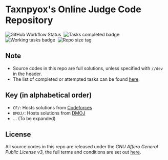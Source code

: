 # Taxnpyox's Online Judge Code Repository
![GitHub Workflow Status](https://img.shields.io/github/workflow/status/tanxpyox/oj/Task%20Census/master?label=Task%20Census&logo=github&style=for-the-badge)&nbsp;
![Tasks completed badge](https://img.shields.io/endpoint?color=yellow&label=Completed&style=for-the-badge&url=https%3A%2F%2Fraw.githubusercontent.com%2Ftanxpyox%2Foj%2Fmanifest%2Fcompleted.json)&nbsp;
![Working tasks badge](https://img.shields.io/endpoint?label=In%20Progress&style=for-the-badge&url=https%3A%2F%2Fraw.githubusercontent.com%2Ftanxpyox%2Foj%2Fmanifest%2Fip.json)&nbsp;
![Repo size tag](https://img.shields.io/github/languages/code-size/tanxpyox/oj?color=purple&style=for-the-badge)

## Note
* Source codes in this repo are full solutions, unless specified with `//dev` in the header.
* The list of completed or attempted tasks can be found [here](https://github.com/tanxpyox/oj/blob/manifest/manifest.yml).

## Key (in alphabetical order)
* `CF/`: Hosts solutions from [Codeforces](https://codeforces.com)
* `DMOJ/`: Hosts solutions from [DMOJ](https://dmoj.ca)
* ... (To be expanded)

## License
All source codes in this repo are released under the *GNU Affero General Public License v3*, the full terms and conditions are set out [here](LICENSE).
